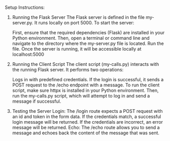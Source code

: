 Setup Instructions:

1. Running the Flask Server
The Flask server is defined in the file my-server.py. It runs locally on port 5000. To start the server:

     First, ensure that the required dependencies (Flask) are installed in your Python environment. Then, open a terminal or command line and navigate to the directory where the my-server.py file is located. Run the file. Once the server is running, it will be accessible locally at localhost:5000

2. Running the Client Script
The client script (my-calls.py) interacts with the running Flask server. It performs two operations:

     Logs in with predefined credentials.
If the login is successful, it sends a POST request to the /echo endpoint with a message.
To run the client script, make sure httpx is installed in your Python environment. Then, run the my-calls.py script, which will attempt to log in and send a message if successful.

3. Testing the Server
     Login: The /login route expects a POST request with an id and token in the form data. If the credentials match, a successful login message will be returned. If the credentials are incorrect, an error message will be returned.
     Echo: The /echo route allows you to send a message and echoes back the content of the message that was sent.
